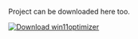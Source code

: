 Project can be downloaded here too.

[![Download win11optimizer](https://a.fsdn.com/con/app/sf-download-button)](https://sourceforge.net/projects/win11optimizer/files/latest/download)
